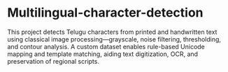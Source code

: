 # Multilingual-character-detection
This project detects Telugu characters from printed and handwritten text using classical image processing—grayscale, noise filtering, thresholding, and contour analysis. A custom dataset enables rule-based Unicode mapping and template matching, aiding text digitization, OCR, and preservation of regional scripts.
